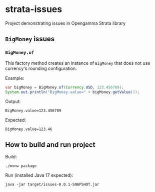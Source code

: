 # strata-issues
Project demonstrating issues in Opengamma Strata library

## `BigMoney` issues

### `BigMoney.of`

This factory method creates an instance of `BigMoney` that does not use currency's rounding configuration.

Example:

```java
var bigMoney = BigMoney.of(Currency.USD, 123.456789);
System.out.println("BigMoney.value=" + bigMoney.getValue());
```

Output:

```
BigMoney.value=123.456789
```

Expected:

```
BigMoney.value=123.46
```

## How to build and run project

Build:

```shell
./mvnw package
```

Run (installed Java 17 expected):

```shell
java -jar target/issues-0.0.1-SNAPSHOT.jar
```
